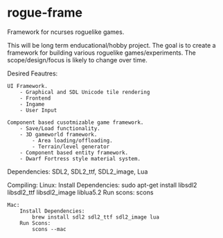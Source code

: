 # rogue-frame
Framework for ncurses roguelike games.

This will be long term enducational/hobby project. The goal is to create a framework
for building various roguelike games/experiments. The scope/design/focus is likely to
change over time.

Desired Feautres:

	UI Framework.
        - Graphical and SDL Unicode tile rendering
		- Frontend
		- Ingame
		- User Input

	Component based cusotmizable game framework.
		- Save/Load functionality.
		- 3D gameworld framework.
			- Area loading/offloading.
			- Terrain/level generator
		- Component based entity framework.
		- Dwarf Fortress style material system.

Dependencies:
	SDL2, SDL2_ttf, SDL2_image, Lua

Compiling:
	Linux:
		Install Dependencies:
			sudo apt-get install libsdl2 libsdl2_ttf libsdl2_image liblua5.2
		Run scons:
			scons

	Mac:
		Install Dependencies:
			brew install sdl2 sdl2_ttf sdl2_image lua
		Run Scons:
			scons --mac
